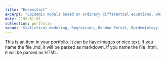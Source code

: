 ```yaml
---
title: "EndemiCast"
excerpt: "Epidemic models based on ordinary differential equations, which effectively describe dynamic systems in many fields of science. As part of this project, US population data was utilized to model the potential spread of the coronavirus. Integrated state-of-the-art machine learning techniques and state estimation algorithms to better understand the dynamics of the pandemic system. <br/><img src='/images/500x300.png'>"
date: 2199-01-01
collection: portfolio
venue: 'Statistical modeling, Regression, Random Forest, Epidemiology'
---
```


This is an item in your portfolio. It can be have images or nice text. If you name the file .md, it will be parsed as markdown. If you name the file .html, it will be parsed as HTML.
